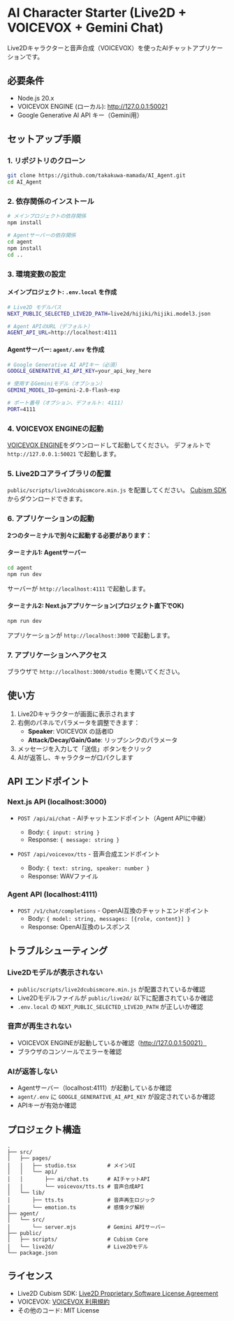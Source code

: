 # AI Character Starter (Live2D + VOICEVOX + Gemini Chat)

Live2Dキャラクターと音声合成（VOICEVOX）を使ったAIチャットアプリケーションです。

## 必要条件

- Node.js 20.x
- VOICEVOX ENGINE (ローカル): http://127.0.0.1:50021
- Google Generative AI API キー（Gemini用）

## セットアップ手順

### 1. リポジトリのクローン

```bash
git clone https://github.com/takakuwa-mamada/AI_Agent.git
cd AI_Agent
```

### 2. 依存関係のインストール

```bash
# メインプロジェクトの依存関係
npm install

# Agentサーバーの依存関係
cd agent
npm install
cd ..
```

### 3. 環境変数の設定

#### メインプロジェクト: `.env.local` を作成

```bash
# Live2D モデルパス
NEXT_PUBLIC_SELECTED_LIVE2D_PATH=live2d/hijiki/hijiki.model3.json

# Agent APIのURL（デフォルト）
AGENT_API_URL=http://localhost:4111
```

#### Agentサーバー: `agent/.env` を作成

```bash
# Google Generative AI APIキー（必須）
GOOGLE_GENERATIVE_AI_API_KEY=your_api_key_here

# 使用するGeminiモデル（オプション）
GEMINI_MODEL_ID=gemini-2.0-flash-exp

# ポート番号（オプション、デフォルト: 4111）
PORT=4111
```

### 4. VOICEVOX ENGINEの起動

[VOICEVOX ENGINE](https://voicevox.hiroshiba.jp/)をダウンロードして起動してください。
デフォルトで `http://127.0.0.1:50021` で起動します。

### 5. Live2Dコアライブラリの配置

`public/scripts/live2dcubismcore.min.js` を配置してください。
[Cubism SDK](https://www.live2d.com/download/cubism-sdk/)からダウンロードできます。

### 6. アプリケーションの起動

**2つのターミナルで別々に起動する必要があります：**

#### ターミナル1: Agentサーバー

```bash
cd agent
npm run dev
```

サーバーが `http://localhost:4111` で起動します。

#### ターミナル2: Next.jsアプリケーション(プロジェクト直下でOK)

```bash
npm run dev
```

アプリケーションが `http://localhost:3000` で起動します。

### 7. アプリケーションへアクセス

ブラウザで `http://localhost:3000/studio` を開いてください。

## 使い方

1. Live2Dキャラクターが画面に表示されます
2. 右側のパネルでパラメータを調整できます：
   - **Speaker**: VOICEVOX の話者ID
   - **Attack/Decay/Gain/Gate**: リップシンクのパラメータ
3. メッセージを入力して「送信」ボタンをクリック
4. AIが返答し、キャラクターが口パクします

## API エンドポイント

### Next.js API (localhost:3000)

- `POST /api/ai/chat` - AIチャットエンドポイント（Agent APIに中継）
  - Body: `{ input: string }`
  - Response: `{ message: string }`

- `POST /api/voicevox/tts` - 音声合成エンドポイント
  - Body: `{ text: string, speaker: number }`
  - Response: WAVファイル

### Agent API (localhost:4111)

- `POST /v1/chat/completions` - OpenAI互換のチャットエンドポイント
  - Body: `{ model: string, messages: [{role, content}] }`
  - Response: OpenAI互換のレスポンス

## トラブルシューティング

### Live2Dモデルが表示されない

- `public/scripts/live2dcubismcore.min.js` が配置されているか確認
- Live2Dモデルファイルが `public/live2d/` 以下に配置されているか確認
- `.env.local` の `NEXT_PUBLIC_SELECTED_LIVE2D_PATH` が正しいか確認

### 音声が再生されない

- VOICEVOX ENGINEが起動しているか確認（http://127.0.0.1:50021）
- ブラウザのコンソールでエラーを確認

### AIが返答しない

- Agentサーバー（localhost:4111）が起動しているか確認
- `agent/.env` に `GOOGLE_GENERATIVE_AI_API_KEY` が設定されているか確認
- APIキーが有効か確認

## プロジェクト構造

```
.
├── src/
│   ├── pages/
│   │   ├── studio.tsx          # メインUI
│   │   └── api/
│   │       ├── ai/chat.ts      # AIチャットAPI
│   │       └── voicevox/tts.ts # 音声合成API
│   └── lib/
│       ├── tts.ts              # 音声再生ロジック
│       └── emotion.ts          # 感情タグ解析
├── agent/
│   └── src/
│       └── server.mjs          # Gemini APIサーバー
├── public/
│   ├── scripts/                # Cubism Core
│   └── live2d/                 # Live2Dモデル
└── package.json
```

## ライセンス

- Live2D Cubism SDK: [Live2D Proprietary Software License Agreement](https://www.live2d.com/eula/live2d-proprietary-software-license-agreement_en.html)
- VOICEVOX: [VOICEVOX 利用規約](https://voicevox.hiroshiba.jp/term/)
- その他のコード: MIT License
